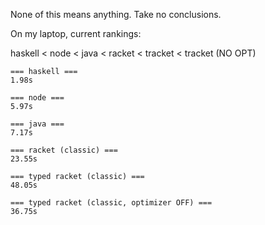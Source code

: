 None of this means anything. Take no conclusions.

On my laptop, current rankings:

haskell < node < java < racket < tracket < tracket (NO OPT)

```
=== haskell ===
1.98s

=== node ===
5.97s

=== java ===
7.17s

=== racket (classic) ===
23.55s

=== typed racket (classic) ===
48.05s

=== typed racket (classic, optimizer OFF) ===
36.75s
```
